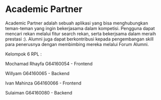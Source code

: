 # Academic Partner

Academic Partner adalah sebuah aplikasi yang bisa menghubungkan teman-teman yang ingin bekerjasama dalam kompetisi.
Pengguna dapat mencari rekan melalui fitur search rekan, serta bekerjsama dalam meraih prestasi :). Alumni juga dapat berkontribusi kepada pengembangan skill para penerusnya dengan membimbing mereka melalui Forum Alumni.

Kelompok 6 RPL :

Mochamad Rhayfa             G64160054 - Frontend

Willyam                     G64160065 - Backend

Ivan Mahinza                G64160066 - Frontend

Sulaiman                    G64160080 - Backend

